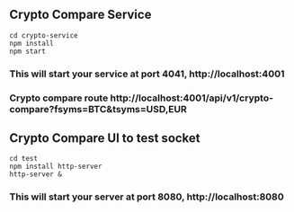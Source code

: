 ## Crypto Compare Service
```shell
cd crypto-service
npm install
npm start
```
### This will start your service at port 4041, http://localhost:4001
### Crypto compare route http://localhost:4001/api/v1/crypto-compare?fsyms=BTC&tsyms=USD,EUR

## Crypto Compare UI to test socket
```shell
cd test
npm install http-server
http-server &
```
### This will start your server at port 8080, http://localhost:8080